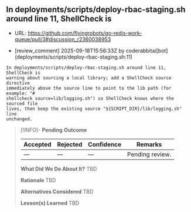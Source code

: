 ## In deployments/scripts/deploy-rbac-staging.sh around line 11, ShellCheck is

- URL: https://github.com/flyingrobots/go-redis-work-queue/pull/3#discussion_r2360038953

- [review_comment] 2025-09-18T15:56:33Z by coderabbitai[bot] (deployments/scripts/deploy-rbac-staging.sh:11)

```text
In deployments/scripts/deploy-rbac-staging.sh around line 11, ShellCheck is
warning about sourcing a local library; add a ShellCheck source directive
immediately above the source line to point to the lib path (for example: "#
shellcheck source=lib/logging.sh") so ShellCheck knows where the sourced file
lives, then keep the existing source "${SCRIPT_DIR}/lib/logging.sh" line
unchanged.
```

> [!INFO]- **Pending**
> **Outcome**
> 
> | Accepted | Rejected | Confidence | Remarks |
> |----------|----------|------------|---------|
> | — | — | — | Pending review. |
>
> **What Did We Do About It?**
> TBD
>
> **Rationale**
> TBD
>
> **Alternatives Considered**
> TBD
>
> **Lesson(s) Learned**
> TBD
